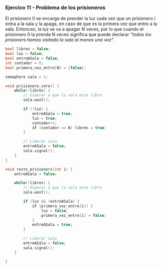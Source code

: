 ### Ejercico 11 - Problema de los prisioneros

El prisionero 0 se encarga de prender la luz cada vez que un prisionero _i_ entra a la sala y la apaga, en caso de que es la primera vez que entro a la sala. Entonces, la luz se va a apagar _N_ veces, por lo que cuando el prisionero 0 la prenda N veces significa que puede declarar _"todos los prisioners hemos visitado la sala al menos una vez"_.

```c
bool libres = false;
bool luz = false;
bool entreASala = false;
int contador = 0;
bool primera_vez_entro[N] = {false};

semaphore sala = 1;

void prisionero_cero() {
    while(!libres) {
        // Esperar a que la sala este libre
        sala.wait();

        if (!luz) {
            entreASala = true;
            luz = true;
            contador++;
            if (contador == N) libres = true;
        }

        // Liberar sala
        entreASala = false;
        sala.signal();
    }
}

void resto_prisioners(int i) {
    entreASala = false;

    while(!libres) {
        // Esperar a que la sala este libre
        sala.wait();

        if (luz && !entreASala) {
            if (primera_vez_entro[i]) {
                luz = false;
                primera_vez_entro[i] = false;
            }
            entreASala = true;
        }

        // Liberar sala
        entreASala = false;
        sala.signal();
    }

}

```

